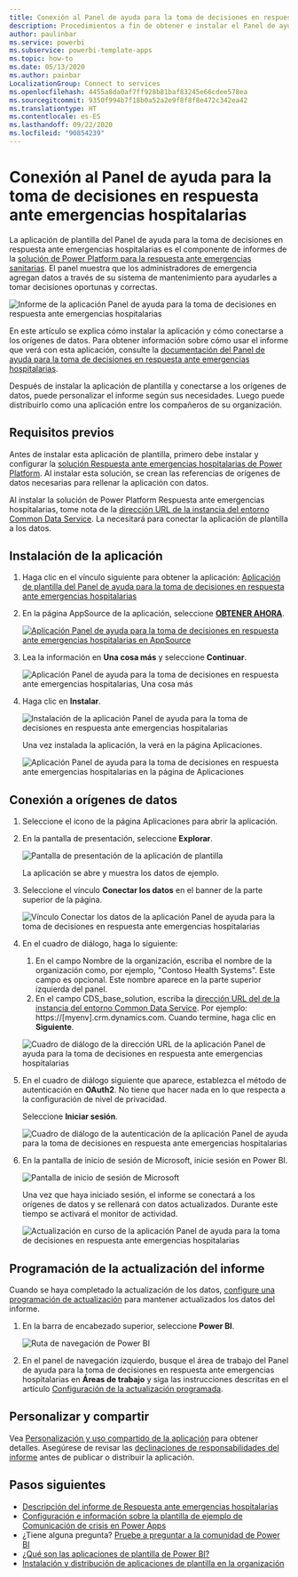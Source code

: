```yaml
---
title: Conexión al Panel de ayuda para la toma de decisiones en respuesta ante emergencias hospitalarias
description: Procedimientos a fin de obtener e instalar el Panel de ayuda para la toma de decisiones de la COVID-19 para la aplicación de plantilla de emergencias sanitarias y cómo conectarse a los datos
author: paulinbar
ms.service: powerbi
ms.subservice: powerbi-template-apps
ms.topic: how-to
ms.date: 05/13/2020
ms.author: painbar
LocalizationGroup: Connect to services
ms.openlocfilehash: 4455a8da0af7ff928b81baf83245e66cdee578ea
ms.sourcegitcommit: 9350f994b7f18b0a52a2e9f8f8f8e472c342ea42
ms.translationtype: HT
ms.contentlocale: es-ES
ms.lasthandoff: 09/22/2020
ms.locfileid: "90854239"
---
```

# <a name="connect-to-the-hospital-emergency-response-decision-support-dashboard"></a>Conexión al Panel de ayuda para la toma de decisiones en respuesta ante emergencias hospitalarias
La aplicación de plantilla del Panel de ayuda para la toma de decisiones en respuesta ante emergencias hospitalarias es el componente de informes de la [solución de Power Platform para la respuesta ante emergencias sanitarias](https://powerapps.microsoft.com/blog/emergency-response-solution-a-microsoft-power-platform-solution-for-healthcare-emergency-response/). El panel muestra que los administradores de emergencia agregan datos a través de su sistema de mantenimiento para ayudarles a tomar decisiones oportunas y correctas.

![Informe de la aplicación Panel de ayuda para la toma de decisiones en respuesta ante emergencias hospitalarias](media/service-connect-to-health-emergency-response/service-health-emergency-response-app-report.png)

En este artículo se explica cómo instalar la aplicación y cómo conectarse a los orígenes de datos. Para obtener información sobre cómo usar el informe que verá con esta aplicación, consulte la [documentación del Panel de ayuda para la toma de decisiones en respuesta ante emergencias hospitalarias](/powerapps/sample-apps/emergency-response/deploy-configure#view-the-power-bi-dashboard).

Después de instalar la aplicación de plantilla y conectarse a los orígenes de datos, puede personalizar el informe según sus necesidades. Luego puede distribuirlo como una aplicación entre los compañeros de su organización.

## <a name="prerequisites"></a>Requisitos previos

Antes de instalar esta aplicación de plantilla, primero debe instalar y configurar la [solución Respuesta ante emergencias hospitalarias de Power Platform](/powerapps/sample-apps/emergency-response/deploy-configure). Al instalar esta solución, se crean las referencias de orígenes de datos necesarias para rellenar la aplicación con datos.

Al instalar la solución de Power Platform Respuesta ante emergencias hospitalarias, tome nota de la [dirección URL de la instancia del entorno Common Data Service](/powerapps/sample-apps/emergency-response/deploy-configure#publish-the-power-bi-dashboard). La necesitará para conectar la aplicación de plantilla a los datos.

## <a name="install-the-app"></a>Instalación de la aplicación

1. Haga clic en el vínculo siguiente para obtener la aplicación: [Aplicación de plantilla del Panel de ayuda para la toma de decisiones en respuesta ante emergencias hospitalarias](https://aka.ms/AppSource_Hospital_offer)

1. En la página AppSource de la aplicación, seleccione [**OBTENER AHORA**](https://aka.ms/AppSource_Hospital_offer).

    [![Aplicación Panel de ayuda para la toma de decisiones en respuesta ante emergencias hospitalarias en AppSource](media/service-connect-to-health-emergency-response/service-health-emergency-response-app-appsource-get-it-now.png)](https://aka.ms/AppSource_Hospital_offer)

1. Lea la información en **Una cosa más** y seleccione **Continuar**.

    ![Aplicación Panel de ayuda para la toma de decisiones en respuesta ante emergencias hospitalarias, Una cosa más](media/service-connect-to-health-emergency-response/service-health-emergency-response-1-more-thing.png)

1. Haga clic en **Instalar**. 

    ![Instalación de la aplicación Panel de ayuda para la toma de decisiones en respuesta ante emergencias hospitalarias](media/service-connect-to-health-emergency-response/service-health-emergency-response-select-install.png)

    Una vez instalada la aplicación, la verá en la página Aplicaciones.

   ![Aplicación Panel de ayuda para la toma de decisiones en respuesta ante emergencias hospitalarias en la página de Aplicaciones](media/service-connect-to-health-emergency-response/service-health-emergency-response-app-apps-page-icon.png)

## <a name="connect-to-data-sources"></a>Conexión a orígenes de datos

1. Seleccione el icono de la página Aplicaciones para abrir la aplicación.

1. En la pantalla de presentación, seleccione **Explorar**.

   ![Pantalla de presentación de la aplicación de plantilla](media/service-connect-to-health-emergency-response/service-health-emergency-response-app-splash-screen.png)

   La aplicación se abre y muestra los datos de ejemplo.

1. Seleccione el vínculo **Conectar los datos** en el banner de la parte superior de la página.

   ![Vínculo Conectar los datos de la aplicación Panel de ayuda para la toma de decisiones en respuesta ante emergencias hospitalarias](media/service-connect-to-health-emergency-response/service-health-emergency-response-app-connect-data.png)

1. En el cuadro de diálogo, haga lo siguiente:
   1. En el campo Nombre de la organización, escriba el nombre de la organización como, por ejemplo, "Contoso Health Systems". Este campo es opcional. Este nombre aparece en la parte superior izquierda del panel.
   1. En el campo CDS_base_solution, escriba la [dirección URL del de la instancia del entorno Common Data Service](/powerapps/sample-apps/emergency-response/deploy-configure#publish-the-power-bi-dashboard). Por ejemplo: https://[myenv].crm.dynamics.com. Cuando termine, haga clic en **Siguiente**.

   ![Cuadro de diálogo de la dirección URL de la aplicación Panel de ayuda para la toma de decisiones en respuesta ante emergencias hospitalarias](media/service-connect-to-health-emergency-response/service-health-emergency-response-app-url-dialog.png)

1. En el cuadro de diálogo siguiente que aparece, establezca el método de autenticación en **OAuth2**. No tiene que hacer nada en lo que respecta a la configuración de nivel de privacidad.

   Seleccione **Iniciar sesión**.

   ![Cuadro de diálogo de la autenticación de la aplicación Panel de ayuda para la toma de decisiones en respuesta ante emergencias hospitalarias](media/service-connect-to-health-emergency-response/service-health-emergency-response-app-authentication-dialog.png)

1. En la pantalla de inicio de sesión de Microsoft, inicie sesión en Power BI.

   ![Pantalla de inicio de sesión de Microsoft](media/service-connect-to-health-emergency-response/service-health-emergency-response-app-microsoft-login.png)

   Una vez que haya iniciado sesión, el informe se conectará a los orígenes de datos y se rellenará con datos actualizados. Durante este tiempo se activará el monitor de actividad.

   ![Actualización en curso de la aplicación Panel de ayuda para la toma de decisiones en respuesta ante emergencias hospitalarias](media/service-connect-to-health-emergency-response/service-health-emergency-response-app-refresh-monitor.png)

## <a name="schedule-report-refresh"></a>Programación de la actualización del informe

Cuando se haya completado la actualización de los datos, [configure una programación de actualización](../connect-data/refresh-scheduled-refresh.md) para mantener actualizados los datos del informe.

1. En la barra de encabezado superior, seleccione **Power BI**.

   ![Ruta de navegación de Power BI](media/service-connect-to-health-emergency-response/service-health-emergency-response-app-powerbi-breadcrumb.png)

1. En el panel de navegación izquierdo, busque el área de trabajo del Panel de ayuda para la toma de decisiones en respuesta ante emergencias hospitalarias en **Áreas de trabajo** y siga las instrucciones descritas en el artículo [Configuración de la actualización programada](../connect-data/refresh-scheduled-refresh.md).

## <a name="customize-and-share"></a>Personalizar y compartir

Vea [Personalización y uso compartido de la aplicación](../connect-data/service-template-apps-install-distribute.md#customize-and-share-the-app) para obtener detalles. Asegúrese de revisar las [declinaciones de responsabilidades del informe](../create-reports/sample-covid-19-us.md#disclaimers) antes de publicar o distribuir la aplicación.

## <a name="next-steps"></a>Pasos siguientes
* [Descripción del informe de Respuesta ante emergencias hospitalarias](/powerapps/sample-apps/emergency-response/deploy-configure#view-the-power-bi-dashboard)
* [Configuración e información sobre la plantilla de ejemplo de Comunicación de crisis en Power Apps](/powerapps/maker/canvas-apps/sample-crisis-communication-app)
* ¿Tiene alguna pregunta? [Pruebe a preguntar a la comunidad de Power BI](https://community.powerbi.com/)
* [¿Qué son las aplicaciones de plantilla de Power BI?](../connect-data/service-template-apps-overview.md)
* [Instalación y distribución de aplicaciones de plantilla en la organización](../connect-data/service-template-apps-install-distribute.md)